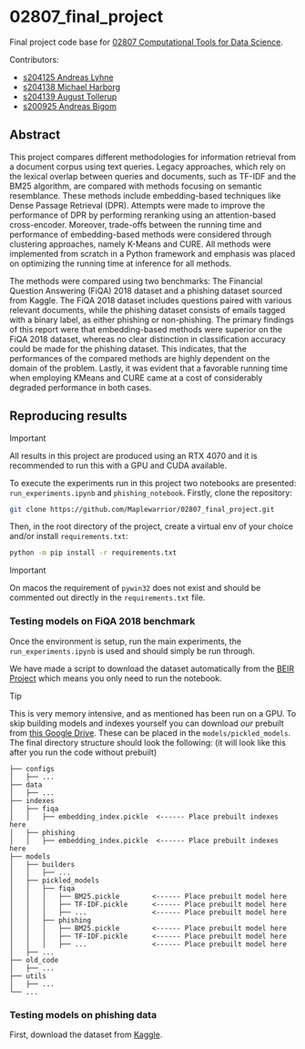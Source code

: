 # 02807_final_project
Final project code base for [02807 Computational Tools for Data Science](http://courses.compute.dtu.dk/02807/2023/).

Contributors:
- [s204125 Andreas Lyhne](https://github.com/AndreasLF)
- [s204138 Michael Harborg](https://github.com/Maplewarrior)
- [s204139 August Tollerup](https://github.com/4ug-aug)
- [s200925 Andreas Bigom](https://github.com/AndreasBigom)

## Abstract
This project compares different methodologies for information retrieval from a document corpus using text queries.
Legacy approaches, which rely on the lexical overlap between queries and documents, such as TF-IDF and the BM25 algorithm, are compared with methods focusing on semantic resemblance. These methods include embedding-based techniques like Dense Passage Retrieval (DPR).
Attempts were made to improve the performance of DPR by performing reranking using an attention-based cross-encoder.
Moreover, trade-offs between the running time and performance of embedding-based methods were considered through clustering approaches, namely K-Means and CURE. 
All methods were implemented from scratch in a Python framework and emphasis was placed on optimizing the running time at inference for all methods.


The methods were compared using two benchmarks: The Financial Question Answering (FiQA) 2018 dataset and a phishing dataset sourced from Kaggle.
The FiQA 2018 dataset includes questions paired with various relevant documents, while the phishing dataset consists of emails tagged with a binary label, as either phishing or non-phishing.
The primary findings of this report were that embedding-based methods were superior on the FiQA 2018 dataset, whereas no clear distinction in classification accuracy could be made for the phishing dataset. 
This indicates, that the performances of the compared methods are highly dependent on the domain of the problem. Lastly, it was evident that a favorable running time when employing KMeans and CURE came at a cost of considerably degraded performance in both cases.

## Reproducing results
> [!IMPORTANT]
> All results in this project are produced using an RTX 4070 and it is recommended to run this with a GPU and CUDA available.

To execute the experiments run in this project two notebooks are presented: `run_experiments.ipynb` and ``phishing_notebook``.
Firstly, clone the repository:
```bash
git clone https://github.com/Maplewarrior/02807_final_project.git
```
Then, in the root directory of the project, create a virtual env of your choice and/or install `requirements.txt`:
```bash
python -m pip install -r requirements.txt
```
> [!IMPORTANT]
> On macos the requirement of `pywin32` does not exist and should be commented out directly in the `requirements.txt` file.

### Testing models on FiQA 2018 benchmark
Once the environment is setup, run the main experiments, the `run_experiments.ipynb` is used and should simply be run through.

We have made a script to download the dataset automatically from the [BEIR Project]([https://public.ukp.informatik.tu-darmstadt.de/thakur/BEIR/datasets/fiqa.zip](https://github.com/beir-cellar/beir)) which means you only need to run the notebook.

> [!TIP]
> This is very memory intensive, and as mentioned has been run on a GPU. To skip building models and indexes yourself you can download *our* prebuilt from [this Google Drive](https://drive.google.com/drive/folders/13jPojmVvgFjntUt7AwJRSBcBQxO_-FxV).
> These can be placed in the `models/pickled_models`.
> The final directory structure should look the following: (it will look like this after you run the code without prebuilt)
> ```
> ├── configs
> │   ├── ...
> ├── data
> │   ├── ...
> ├── indexes
> │   ├── fiqa
> │   │   ├── embedding_index.pickle  <------ Place prebuilt indexes here
> │   ├── phishing
> │   │   ├── embedding_index.pickle  <------ Place prebuilt indexes here
> ├── models
> │   ├── builders
> │   │   ├── ...
> │   ├── pickled_models
> │   │   ├── fiqa
> │   │   │   ├── BM25.pickle        <------ Place prebuilt model here
> │   │   │   ├── TF-IDF.pickle      <------ Place prebuilt model here
> │   │   │   ├── ...                <------ Place prebuilt model here
> │   │   ├── phishing
> │   │   │   ├── BM25.pickle        <------ Place prebuilt model here
> │   │   │   ├── TF-IDF.pickle      <------ Place prebuilt model here
> │   │   │   ├── ...                <------ Place prebuilt model here
> │   ├── ...
> ├── old_code
> │   ├── ...
> ├── utils
> │   ├── ...
> └── ...
> ```

### Testing models on phishing data
First, download the dataset from [Kaggle](https://www.kaggle.com/datasets/subhajournal/phishingemails).




